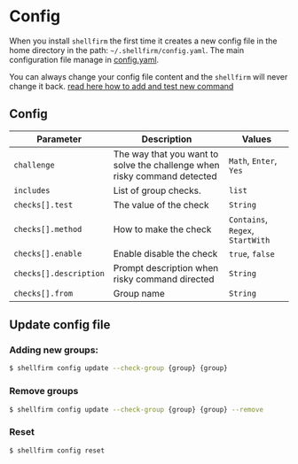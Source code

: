 # Config

When you install `shellfirm` the first time it creates a new config file in the home directory in the path: `~/.shellfirm/config.yaml`.
The main configuration file manage in [config.yaml](../src/config.yaml). 

You can always change your config file content and the `shellfirm` will never change it back. 
[read here how to add and test new command](./contributing.md#test-new-command)


## Config
| Parameter | Description | Values |
| --- | --- | --- |
| `challenge` | The way that you want to solve the challenge when risky command detected | `Math`, `Enter`, `Yes` |
| `includes` | List of group checks. | `list` |
| `checks[].test` | The value of the check | `String` |
| `checks[].method` | How to make the check | `Contains`, `Regex`, `StartWith` |
| `checks[].enable` | Enable disable the check | `true`, `false` |
| `checks[].description` | Prompt description when risky command directed | `String` |
| `checks[].from` | Group name | `String` |


## Update config file

### Adding new groups:
```bash
$ shellfirm config update --check-group {group} {group}
```

### Remove groups
```bash
$ shellfirm config update --check-group {group} {group} --remove
```

### Reset 
```bash
$ shellfirm config reset
```